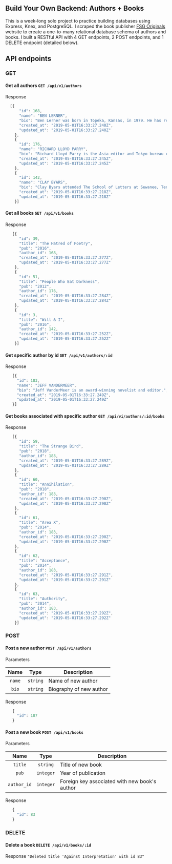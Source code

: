 ## Build Your Own Backend: Authors + Books

This is a week-long solo project to practice building databases using Express, Knex, and PostgreSQL. I scraped the book publisher [FSG Originals](https://www.fsgoriginals.com/authors) website to create a one-to-many relational database schema of authors and books. I built a RESTful API with 4 GET endpoints, 2 POST endpoints, and 1 DELETE endpoint (detailed below). 

## API endpoints

### GET

#### Get all authors `GET /api/v1/authors`
Response
```javascript
  [{
      "id": 168,
      "name": "BEN LERNER",
      "bio": "Ben Lerner was born in Topeka, Kansas, in 1979. He has received fellowships from the Fulbright, Guggenheim, Howard, and MacArthur Foundations.",
      "created_at": "2019-05-01T16:33:27.240Z",
      "updated_at": "2019-05-01T16:33:27.240Z"
    },
    {
      "id": 176,
      "name": "RICHARD LLOYD PARRY",
      "bio": "Richard Lloyd Parry is the Asia editor and Tokyo bureau chief of The Times (London) and the author of People Who Eat Darkness and In the Time of Madness.",
      "created_at": "2019-05-01T16:33:27.245Z",
      "updated_at": "2019-05-01T16:33:27.245Z"
    },
    {
      "id": 142,
      "name": "CLAY BYARS",
      "bio": "Clay Byars attended The School of Letters at Sewanee, Tennessee, and is the assistant editor for Narrative Magazine. He lives with his two dogs on a farm outside Birmingham, Alabama.",
      "created_at": "2019-05-01T16:33:27.218Z",
      "updated_at": "2019-05-01T16:33:27.218Z"
    }]
```

#### Get all books `GET /api/v1/books`
Response
```javascript
   [{
      "id": 39,
      "title": "The Hatred of Poetry",
      "pub": "2016",
      "author_id": 168,
      "created_at": "2019-05-01T16:33:27.277Z",
      "updated_at": "2019-05-01T16:33:27.277Z"
    },
    {
      "id": 51,
      "title": "People Who Eat Darkness",
      "pub": "2012",
      "author_id": 176,
      "created_at": "2019-05-01T16:33:27.284Z",
      "updated_at": "2019-05-01T16:33:27.284Z"
    },
    {
      "id": 3,
      "title": "Will & I",
      "pub": "2016",
      "author_id": 142,
      "created_at": "2019-05-01T16:33:27.252Z",
      "updated_at": "2019-05-01T16:33:27.252Z"
    }]
 ```

#### Get specific author by id `GET /api/v1/authors/:id`
Response
```javascript
   [{
     "id": 183,
     "name": "JEFF VANDERMEER",
     "bio": "Jeff VanderMeer is an award-winning novelist and editor.",
     "created_at": "2019-05-01T16:33:27.249Z",
     "updated_at": "2019-05-01T16:33:27.249Z"
   }]
```

#### Get books associated with specific author `GET /api/vi/authors/:id/books`
Response
```javascript
   [{
      "id": 59,
      "title": "The Strange Bird",
      "pub": "2018",
      "author_id": 183,
      "created_at": "2019-05-01T16:33:27.289Z",
      "updated_at": "2019-05-01T16:33:27.289Z"
    },
    {
      "id": 60,
      "title": "Annihilation",
      "pub": "2018",
      "author_id": 183,
      "created_at": "2019-05-01T16:33:27.290Z",
      "updated_at": "2019-05-01T16:33:27.290Z"
    },
    {
      "id": 61,
      "title": "Area X",
      "pub": "2014",
      "author_id": 183,
      "created_at": "2019-05-01T16:33:27.290Z",
      "updated_at": "2019-05-01T16:33:27.290Z"
    },
    {
      "id": 62,
      "title": "Acceptance",
      "pub": "2014",
      "author_id": 183,
      "created_at": "2019-05-01T16:33:27.291Z",
      "updated_at": "2019-05-01T16:33:27.291Z"
    },
    {
      "id": 63,
      "title": "Authority",
      "pub": "2014",
      "author_id": 183,
      "created_at": "2019-05-01T16:33:27.292Z",
      "updated_at": "2019-05-01T16:33:27.292Z"
    }]
```

### POST

#### Post a new author `POST /api/v1/authors`
Parameters

| Name | Type | Description |
|:----:|:----:|-------------|
|`name`|`string`| Name of new author|
|`bio`|`string`| Biography of new author|
Response
```javascript
   {
     "id": 187
   }
```

#### Post a new book `POST /api/v1/books`
Parameters

| Name | Type | Description |
|:----:|:----:|-------------|
|`title`|`string`| Title of new book|
|`pub`|`integer`| Year of publication|
|`author_id`|`integer`| Foreign key associated with new book's author|
Response
```javascript
   {
     "id": 83
   }
```

### DELETE

#### Delete a book `DELETE /api/v1/books/:id`
Response 
```"Deleted title 'Against Interpretation' with id 83"```

